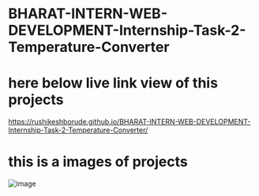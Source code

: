 # BHARAT-INTERN-WEB-DEVELOPMENT-Internship-Task-2-Temperature-Converter

# here below live link view of this projects
https://rushikeshborude.github.io/BHARAT-INTERN-WEB-DEVELOPMENT-Internship-Task-2-Temperature-Converter/



# this is a images of projects 
![image](https://github.com/RushikeshBorude/BHARAT-INTERN-WEB-DEVELOPMENT-Internship-Task-2-Temperature-Converter/assets/86228914/e5fd9bb3-f936-44c6-8f62-fd181fca20b8)
